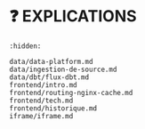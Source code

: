 # ❓ EXPLICATIONS

```{toctree}
:hidden:

data/data-platform.md
data/ingestion-de-source.md
data/dbt/flux-dbt.md
frontend/intro.md
frontend/routing-nginx-cache.md
frontend/tech.md
frontend/historique.md
iframe/iframe.md
```
